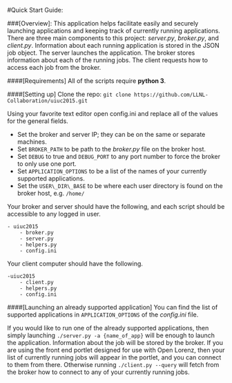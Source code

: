 #Quick Start Guide:

###[Overview]:
This application helps facilitate easily and securely launching applications and keeping track of currently running applications. There are three main components to this project: *server.py*, *broker.py*, and *client.py*. Information about each running application is stored in the JSON job object. The server launches the application. The broker stores information about each of the running jobs. The client requests how to access each job from the broker.

####[Requirements]
All of the scripts require **python 3**.

####[Setting up]
Clone the repo:
`git clone https://github.com/LLNL-Collaboration/uiuc2015.git`

Using your favorite text editor open config.ini and replace all of the values for the general fields. 
- Set the broker and server IP; they can be on the same or separate machines. 
- Set `BROKER_PATH` to be path to the *broker.py* file on the broker host.
- Set `DEBUG` to true and `DEBUG_PORT` to any port number to force the broker to only use one port.
- Set `APPLICATION_OPTIONS` to be a list of the names of your currently supported applications.
- Set the `USER\_DIR\_BASE` to be where each user directory is found on the broker host, e.g. `/home/`

Your broker and server should have the following, and each script should be accessible to any logged in user.

	- uiuc2015
		- broker.py
		- server.py
		- helpers.py
		- config.ini


Your client computer should have the following.

	-uiuc2015
		- client.py
		- helpers.py
		- config.ini

####[Launching an already supported application]
You can find the list of supported applications in `APPLICATION_OPTIONS` of the *config.ini* file.

If you would like to run one of the already supported applications, then simply launching `./server.py -a {name_of_app}` will be enough to launch the application. Information about the job will be stored by the broker. If you are using the front end portlet designed for use with Open Lorenz, then your list of currently running jobs will appear in the portlet, and you can connect to them from there. Otherwise running `./client.py --query` will fetch from the broker how to connect to any of your currently running jobs.

